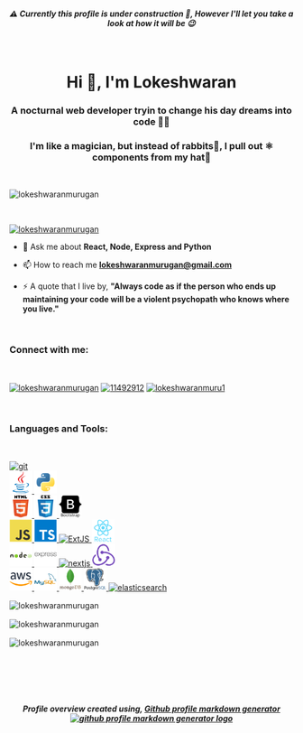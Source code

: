 <!--
**lokeshwaranmurugan/lokeshwaranmurugan** is a ✨ _special_ ✨ repository because its `README.md` (this file) appears on your GitHub profile.

Here are some ideas to get you started:

- 🔭 I’m currently working on ...
- 🌱 I’m currently learning ...
- 👯 I’m looking to collaborate on ...
- 🤔 I’m looking for help with ...
- 💬 Ask me about ...
- 📫 How to reach me: ...
- 😄 Pronouns: ...
- ⚡ Fun fact: ...
-->

<h5 align="center">⚠ Currently this profile is under construction 🚧, However I'll let you take a look at how it will be 😉</h5><br/>
<h1 align="center">Hi 👋, I'm Lokeshwaran</h1>
<h3 align="center">A nocturnal web developer tryin to change his day dreams into code 👨‍💻</h3>
<h3 align="center">I'm like a magician, but instead of rabbits🐇, I pull out ⚛ components from my hat🎩</h3>
<br/>
<p align="left"> <img src="https://komarev.com/ghpvc/?username=lokeshwaranmurugan&label=Profile%20views&color=0e75b6&style=flat" alt="lokeshwaranmurugan" /> </p>
<br/>
<p align="left"> <a href="https://github.com/ryo-ma/github-profile-trophy"><img src="https://github-profile-trophy.vercel.app/?username=lokeshwaranmurugan" alt="lokeshwaranmurugan" /></a> </p>

- 💬 Ask me about **React, Node, Express and Python**

- 📫 How to reach me **lokeshwaranmurugan@gmail.com**

- ⚡ A quote that I live by, **"Always code as if the person who ends up maintaining your code will be a violent psychopath who knows where you live."**

<br/>
<h3 align="left">Connect with me:</h3>
<br/>
<p align="left">
<a href="https://linkedin.com/in/lokeshwaranmurugan" target="blank"><img align="center" src="https://raw.githubusercontent.com/rahuldkjain/github-profile-readme-generator/master/src/images/icons/Social/linked-in-alt.svg" alt="lokeshwaranmurugan" height="30" width="40" /></a>
<a href="https://stackoverflow.com/users/11492912" target="blank"><img align="center" src="https://raw.githubusercontent.com/rahuldkjain/github-profile-readme-generator/master/src/images/icons/Social/stack-overflow.svg" alt="11492912" height="30" width="40" /></a>
<a href="https://www.hackerrank.com/lokeshwaranmuru1" target="blank"><img align="center" src="https://raw.githubusercontent.com/rahuldkjain/github-profile-readme-generator/master/src/images/icons/Social/hackerrank.svg" alt="lokeshwaranmuru1" height="30" width="40" /></a>
</p>
<br/>
<h3 align="left">Languages and Tools:</h3>
<br/>
<p align="left">
    <a href="https://git-scm.com/" target="_blank" rel="noreferrer">
    <img src="https://www.vectorlogo.zone/logos/git-scm/git-scm-icon.svg" alt="git" width="40" height="40"/>
    </a><br/>
    <a href="https://www.java.com" target="_blank" rel="noreferrer">
    <img src="https://raw.githubusercontent.com/devicons/devicon/master/icons/java/java-original.svg" alt="java" width="40" height="40"/>
    </a>
    <a href="https://www.python.org" target="_blank" rel="noreferrer">
    <img src="https://raw.githubusercontent.com/devicons/devicon/master/icons/python/python-original.svg" alt="python" width="40" height="40"/>
    </a><br/>
    <a href="https://www.w3.org/html/" target="_blank" rel="noreferrer">
    <img src="https://raw.githubusercontent.com/devicons/devicon/master/icons/html5/html5-original-wordmark.svg" alt="html5" width="40" height="40"/>
    </a>
    <a href="https://www.w3schools.com/css/" target="_blank" rel="noreferrer">
    <img src="https://raw.githubusercontent.com/devicons/devicon/master/icons/css3/css3-original-wordmark.svg" alt="css3" width="40" height="40"/>
    </a>
    <a href="https://getbootstrap.com" target="_blank" rel="noreferrer">
    <img src="https://raw.githubusercontent.com/devicons/devicon/master/icons/bootstrap/bootstrap-plain-wordmark.svg" alt="bootstrap" width="40" height="40"/> 
    </a><br/>
    <a href="https://developer.mozilla.org/en-US/docs/Web/JavaScript" target="_blank" rel="noreferrer">
    <img src="https://raw.githubusercontent.com/devicons/devicon/master/icons/javascript/javascript-original.svg" alt="javascript" width="40" height="40"/>
    </a>
    <a href="https://www.typescriptlang.org/" target="_blank" rel="noreferrer">
    <img src="https://raw.githubusercontent.com/devicons/devicon/master/icons/typescript/typescript-original.svg" alt="typescript" width="40" height="40"/>
    </a>
    <a  href="https://docs.sencha.com/extjs/7.7.0/" target="_blank" rel="noreferrer">
    <img src="https://www.sencha.com/wp-content/uploads/2021/11/icon-product-ExtJS-removebg-preview.png" alt="ExtJS" width="40" height="40" />
    </a>
    <a href="https://reactjs.org/" target="_blank" rel="noreferrer">
    <img src="https://raw.githubusercontent.com/devicons/devicon/master/icons/react/react-original-wordmark.svg" alt="react" width="40" height="40"/>
    </a><br/>
    <a href="https://nodejs.org" target="_blank" rel="noreferrer">
    <img src="https://raw.githubusercontent.com/devicons/devicon/master/icons/nodejs/nodejs-original-wordmark.svg" alt="nodejs" width="40" height="40"/>
    </a>
    <a href="https://expressjs.com" target="_blank" rel="noreferrer">
    <img src="https://raw.githubusercontent.com/devicons/devicon/master/icons/express/express-original-wordmark.svg" alt="express" width="40" height="40"/>
    </a>
    <a href="https://nextjs.org/" target="_blank" rel="noreferrer">
    <img src="https://cdn.worldvectorlogo.com/logos/nextjs-2.svg" alt="nextjs" width="40" height="40"/>
    </a>
    <a href="https://redux.js.org" target="_blank" rel="noreferrer">
    <img src="https://raw.githubusercontent.com/devicons/devicon/master/icons/redux/redux-original.svg" alt="redux" width="40" height="40"/>
    </a>
    <br/>
    <a href="https://aws.amazon.com" target="_blank" rel="noreferrer">
    <img src="https://raw.githubusercontent.com/devicons/devicon/master/icons/amazonwebservices/amazonwebservices-original-wordmark.svg" alt="aws" width="40" height="40"/> 
    </a>
    <a href="https://www.mysql.com/" target="_blank" rel="noreferrer">
    <img src="https://raw.githubusercontent.com/devicons/devicon/master/icons/mysql/mysql-original-wordmark.svg" alt="mysql" width="40" height="40"/>
    </a>
    <a href="https://www.mongodb.com/" target="_blank" rel="noreferrer">
    <img src="https://raw.githubusercontent.com/devicons/devicon/master/icons/mongodb/mongodb-original-wordmark.svg" alt="mongodb" width="40" height="40"/>
    </a>       
    <a href="https://www.postgresql.org" target="_blank" rel="noreferrer">
    <img src="https://raw.githubusercontent.com/devicons/devicon/master/icons/postgresql/postgresql-original-wordmark.svg" alt="postgresql" width="40" height="40"/>
    </a>
    <a href="https://www.elastic.co" target="_blank" rel="noreferrer">
    <img src="https://www.vectorlogo.zone/logos/elastic/elastic-icon.svg" alt="elasticsearch" width="40" height="40"/>
    </a>
</p>

<p><img align="center" src="https://github-readme-stats.vercel.app/api/top-langs?username=lokeshwaranmurugan&show_icons=true&locale=en&layout=compact" alt="lokeshwaranmurugan" /></p>
<p><img align="center" src="https://github-readme-stats.vercel.app/api?username=lokeshwaranmurugan&show_icons=true&locale=en" alt="lokeshwaranmurugan" /></p>
<p><img align="center" src="https://github-readme-streak-stats.herokuapp.com/?user=lokeshwaranmurugan&" alt="lokeshwaranmurugan" /></p>

<h5 align="center" style="margin-top:100px">Profile overview created using, 
<a href="https://rahuldkjain.github.io/gh-profile-readme-generator/" target="_blank" rel="noreferrer">Github profile markdown generator
<img src="https://rahuldkjain.github.io/gh-profile-readme-generator/static/mdg-040f54e2f6c858e0a3dcf568c3f2b6f1.png" alt="github profile markdown generator logo"  width="30" height="20"></a>
</h5>

